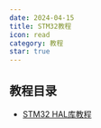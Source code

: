 ```yaml
---
date: 2024-04-15
title: STM32教程
icon: read
category: 教程
star: true
---
```


## 教程目录

- [STM32 HAL库教程](./hal/README.md)
